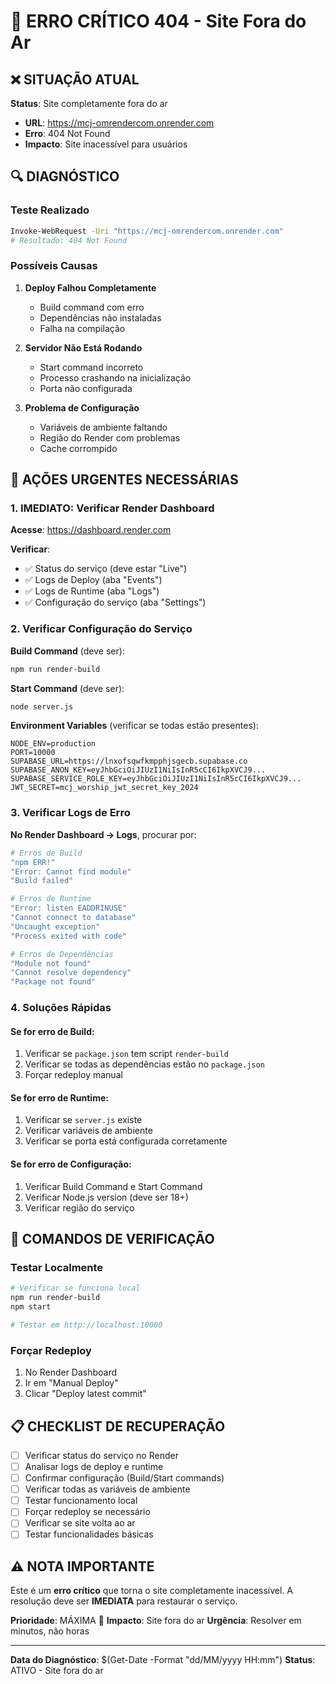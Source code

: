 # 🚨 ERRO CRÍTICO 404 - Site Fora do Ar

## ❌ SITUAÇÃO ATUAL

**Status**: Site completamente fora do ar
- **URL**: https://mcj-omrendercom.onrender.com
- **Erro**: 404 Not Found
- **Impacto**: Site inacessível para usuários

## 🔍 DIAGNÓSTICO

### Teste Realizado
```bash
Invoke-WebRequest -Uri "https://mcj-omrendercom.onrender.com"
# Resultado: 404 Not Found
```

### Possíveis Causas

1. **Deploy Falhou Completamente**
   - Build command com erro
   - Dependências não instaladas
   - Falha na compilação

2. **Servidor Não Está Rodando**
   - Start command incorreto
   - Processo crashando na inicialização
   - Porta não configurada

3. **Problema de Configuração**
   - Variáveis de ambiente faltando
   - Região do Render com problemas
   - Cache corrompido

## 🚨 AÇÕES URGENTES NECESSÁRIAS

### 1. IMEDIATO: Verificar Render Dashboard

**Acesse**: https://dashboard.render.com

**Verificar**:
- ✅ Status do serviço (deve estar "Live")
- ✅ Logs de Deploy (aba "Events")
- ✅ Logs de Runtime (aba "Logs")
- ✅ Configuração do serviço (aba "Settings")

### 2. Verificar Configuração do Serviço

**Build Command** (deve ser):
```bash
npm run render-build
```

**Start Command** (deve ser):
```bash
node server.js
```

**Environment Variables** (verificar se todas estão presentes):
```
NODE_ENV=production
PORT=10000
SUPABASE_URL=https://lnxofsqwfkmpphjsgecb.supabase.co
SUPABASE_ANON_KEY=eyJhbGciOiJIUzI1NiIsInR5cCI6IkpXVCJ9...
SUPABASE_SERVICE_ROLE_KEY=eyJhbGciOiJIUzI1NiIsInR5cCI6IkpXVCJ9...
JWT_SECRET=mcj_worship_jwt_secret_key_2024
```

### 3. Verificar Logs de Erro

**No Render Dashboard → Logs**, procurar por:

```bash
# Erros de Build
"npm ERR!"
"Error: Cannot find module"
"Build failed"

# Erros de Runtime
"Error: listen EADDRINUSE"
"Cannot connect to database"
"Uncaught exception"
"Process exited with code"

# Erros de Dependências
"Module not found"
"Cannot resolve dependency"
"Package not found"
```

### 4. Soluções Rápidas

#### Se for erro de Build:
1. Verificar se `package.json` tem script `render-build`
2. Verificar se todas as dependências estão no `package.json`
3. Forçar redeploy manual

#### Se for erro de Runtime:
1. Verificar se `server.js` existe
2. Verificar variáveis de ambiente
3. Verificar se porta está configurada corretamente

#### Se for erro de Configuração:
1. Verificar Build Command e Start Command
2. Verificar Node.js version (deve ser 18+)
3. Verificar região do serviço

## 🔧 COMANDOS DE VERIFICAÇÃO

### Testar Localmente
```bash
# Verificar se funciona local
npm run render-build
npm start

# Testar em http://localhost:10000
```

### Forçar Redeploy
1. No Render Dashboard
2. Ir em "Manual Deploy"
3. Clicar "Deploy latest commit"

## 📋 CHECKLIST DE RECUPERAÇÃO

- [ ] Verificar status do serviço no Render
- [ ] Analisar logs de deploy e runtime
- [ ] Confirmar configuração (Build/Start commands)
- [ ] Verificar todas as variáveis de ambiente
- [ ] Testar funcionamento local
- [ ] Forçar redeploy se necessário
- [ ] Verificar se site volta ao ar
- [ ] Testar funcionalidades básicas

## ⚠️ NOTA IMPORTANTE

Este é um **erro crítico** que torna o site completamente inacessível. A resolução deve ser **IMEDIATA** para restaurar o serviço.

**Prioridade**: MÁXIMA 🔴
**Impacto**: Site fora do ar
**Urgência**: Resolver em minutos, não horas

---

**Data do Diagnóstico**: $(Get-Date -Format "dd/MM/yyyy HH:mm")
**Status**: ATIVO - Site fora do ar